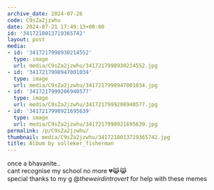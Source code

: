 ```yaml
---
archive_date: 2024-07-26
code: C9sZa2jzwhu
date: 2024-07-21 17:49:13+00:00
id: '3417218013719365742'
layout: post
media:
- id: '3417217998930214552'
  type: image
  url: media/C9sZa2jzwhu/3417217998930214552.jpg
- id: '3417217998947001034'
  type: image
  url: media/C9sZa2jzwhu/3417217998947001034.jpg
- id: '3417217999206940577'
  type: image
  url: media/C9sZa2jzwhu/3417217999206940577.jpg
- id: '3417217998921695639'
  type: image
  url: media/C9sZa2jzwhu/3417217998921695639.jpg
permalink: /p/C9sZa2jzwhu/
thumbnail: media/C9sZa2jzwhu/3417218013719365742.jpg
title: Album by solleker_fisherman
---
```


once a bhavanite..  
cant recognise my school no more 💔😹😹  
special thanks to my g @_theweirdintrovert_  for help with these memes